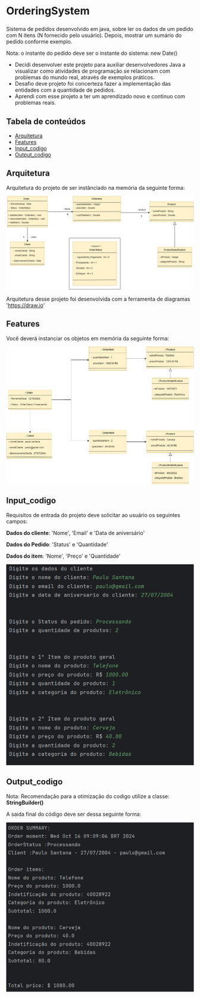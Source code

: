 # OrderingSystem
### 
Sistema de pedidos desenvolvido em java, sobre ler os dados de um pedido com N itens (N fornecido pelo usuário). Depois, mostrar um sumário do pedido conforme exemplo.

Nota: o instante do pedido deve ser o instante do sistema: new Date()

* Decidi desenvolver este projeto para auxiliar desenvolvedores Java a visualizar como atividades de programação se relacionam com problemas do mundo real, através de exemplos práticos.
* Desafio deve projeto foi concerteza fazer a implementação das entidades com a quantidade de pedidos.
* Aprendi com esse projeto a ter um aprendizado novo e continuo com problemas reais.

## Tabela de conteúdos
- [Arquitetura](#arquitetura)
- [Features](#features)
- [Input_codigo](#input_codigo)
- [Output_codigo](#output_codigo)

## Arquitetura
Arquitetura do projeto de ser instânciado na memória da seguinte forma: 

![Arquitetura_updated.drawio.png](Imagens%2FArquitetura_updated.drawio.png)

Arquitetura desse projeto foi desenvolvida com a ferramenta de diagramas 'https://draw.io'

## Features
Você deverá instanciar os objetos em memória da seguinte forma:

![Features_updated.drawio.png](Imagens%2FFeatures_updated.drawio.png)

## Input_codigo
Requisitos de entrada do projeto deve solicitar ao usuário os seguintes campos:

**Dados do cliente**: 'Nome', 'Email' e 'Data de aniversário'

**Dados do Pedido**: 'Status' e 'Quantidade'

**Dados do item**: 'Nome', 'Preço' e 'Quantidade'

![Input_codigo.png](Imagens%2FInput_codigo.png)

## Output_codigo
Nota: Recomendação para a otimização do codigo utilize a classe: **StringBuilder()**

A saida final do código deve ser dessa seguinte forma:

![Output_codigo.png](Imagens%2FOutput_codigo.png)